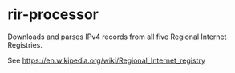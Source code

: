 # rir-processor

Downloads and parses IPv4 records from all five Regional Internet Registries.

See https://en.wikipedia.org/wiki/Regional_Internet_registry